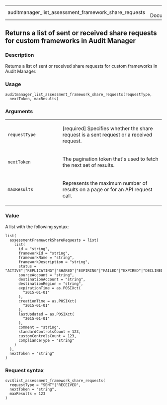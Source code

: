<table style="width: 100%;">
<tbody>
<tr class="odd">
<td>auditmanager_list_assessment_framework_share_requests</td>
<td style="text-align: right;">R Documentation</td>
</tr>
</tbody>
</table>

## Returns a list of sent or received share requests for custom frameworks in Audit Manager

### Description

Returns a list of sent or received share requests for custom frameworks
in Audit Manager.

### Usage

    auditmanager_list_assessment_framework_share_requests(requestType,
      nextToken, maxResults)

### Arguments

<table>
<colgroup>
<col style="width: 35%" />
<col style="width: 65%" />
</colgroup>
<tbody>
<tr class="odd">
<td><code
id="auditmanager_list_assessment_framework_share_requests_:_requestType">requestType</code></td>
<td><p>[required] Specifies whether the share request is a sent request
or a received request.</p></td>
</tr>
<tr class="even">
<td><code
id="auditmanager_list_assessment_framework_share_requests_:_nextToken">nextToken</code></td>
<td><p>The pagination token that's used to fetch the next set of
results.</p></td>
</tr>
<tr class="odd">
<td><code
id="auditmanager_list_assessment_framework_share_requests_:_maxResults">maxResults</code></td>
<td><p>Represents the maximum number of results on a page or for an API
request call.</p></td>
</tr>
</tbody>
</table>

### Value

A list with the following syntax:

    list(
      assessmentFrameworkShareRequests = list(
        list(
          id = "string",
          frameworkId = "string",
          frameworkName = "string",
          frameworkDescription = "string",
          status = "ACTIVE"|"REPLICATING"|"SHARED"|"EXPIRING"|"FAILED"|"EXPIRED"|"DECLINED"|"REVOKED",
          sourceAccount = "string",
          destinationAccount = "string",
          destinationRegion = "string",
          expirationTime = as.POSIXct(
            "2015-01-01"
          ),
          creationTime = as.POSIXct(
            "2015-01-01"
          ),
          lastUpdated = as.POSIXct(
            "2015-01-01"
          ),
          comment = "string",
          standardControlsCount = 123,
          customControlsCount = 123,
          complianceType = "string"
        )
      ),
      nextToken = "string"
    )

### Request syntax

    svc$list_assessment_framework_share_requests(
      requestType = "SENT"|"RECEIVED",
      nextToken = "string",
      maxResults = 123
    )
